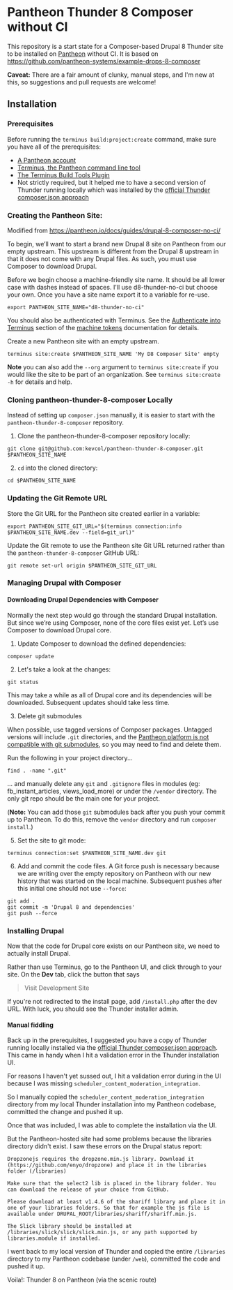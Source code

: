 # Pantheon Thunder 8 Composer without CI

This repository is a start state for a Composer-based Drupal 8 Thunder site to be installed on [Pantheon](https://pantheon.io/) without CI. It is based on https://github.com/pantheon-systems/example-drops-8-composer

**Caveat:** There are a fair amount of clunky, manual steps, and I'm new at this, so suggestions and pull requests are welcome!


## Installation

### Prerequisites

Before running the `terminus build:project:create` command, make sure you have all of the prerequisites:

* [A Pantheon account](https://dashboard.pantheon.io/register)
* [Terminus, the Pantheon command line tool](https://pantheon.io/docs/terminus/install/)
* [The Terminus Build Tools Plugin](https://github.com/pantheon-systems/terminus-build-tools-plugin)
* Not strictly required, but it helped me to have a second version of Thunder running locally which was installed by the [official Thunder composer.json approach](https://github.com/BurdaMagazinOrg/thunder-project/blob/2.x/README.md)


### Creating the Pantheon Site:
Modified from https://pantheon.io/docs/guides/drupal-8-composer-no-ci/

To begin, we’ll want to start a brand new Drupal 8 site on Pantheon from our empty upstream. This upstream is different from the Drupal 8 upstream in that it does not come with any Drupal files. As such, you must use Composer to download Drupal.

Before we begin choose a machine-friendly site name. It should be all lower case with dashes instead of spaces. I'll use d8-thunder-no-ci but choose your own. Once you have a site name export it to a variable for re-use.

```
export PANTHEON_SITE_NAME="d8-thunder-no-ci"
```

You should also be authenticated with Terminus. See the [Authenticate into Terminus](https://pantheon.io/docs/machine-tokens/#authenticate-into-terminus) section of the [machine tokens](https://pantheon.io/docs/machine-tokens/) documentation for details.

Create a new Pantheon site with an empty upstream.

```
terminus site:create $PANTHEON_SITE_NAME 'My D8 Composer Site' empty
```

**Note** you can also add the `--org` argument to `terminus site:create` if you would like the site to be part of an organization. See `terminus site:create -h` for details and help.


### Cloning pantheon-thunder-8-composer Locally

Instead of setting up `composer.json` manually, it is easier to start with the `pantheon-thunder-8-composer` repository.

1. Clone the pantheon-thunder-8-composer repository locally:

```
git clone git@github.com:kevcol/pantheon-thunder-8-composer.git $PANTHEON_SITE_NAME
```

2. `cd` into the cloned directory:

```
cd $PANTHEON_SITE_NAME
```

### Updating the Git Remote URL
Store the Git URL for the Pantheon site created earlier in a variable:

```
export PANTHEON_SITE_GIT_URL="$(terminus connection:info $PANTHEON_SITE_NAME.dev --field=git_url)"
```

Update the Git remote to use the Pantheon site Git URL returned rather than the `pantheon-thunder-8-composer` GitHub URL:

```
git remote set-url origin $PANTHEON_SITE_GIT_URL
```

### Managing Drupal with Composer

#### Downloading Drupal Dependencies with Composer
Normally the next step would go through the standard Drupal installation. But since we’re using Composer, none of the core files exist yet. Let’s use Composer to download Drupal core.

1. Update Composer to download the defined dependencies:

```
composer update
```

2. Let's take a look at the changes:

```
git status
```

This may take a while as all of Drupal core and its dependencies will be downloaded. Subsequent updates should take less time.

3. Delete git submodules

When possible, use tagged versions of Composer packages. Untagged versions will include `.git` directories, and the [Pantheon platform is not compatible with git submodules](https://pantheon.io/docs/git-faq/#does-pantheon-support-git-submodules), so you may need to find and delete them.

Run the following in your project directory...

```
find . -name ".git"
```
... and manually delete any `git` and `.gitignore` files in modules (eg: fb_instant_articles, views_load_more) or under the `/vendor` directory.  The only git repo should be the main one for your project.

(**Note:** You can add those `git` submodules back after you push your commit up to Pantheon. To do this, remove the `vendor` directory and run `composer install`.)

5. Set the site to git mode:

```
terminus connection:set $PANTHEON_SITE_NAME.dev git
```

6. Add and commit the code files. A Git force push is necessary because we are writing over the empty repository on Pantheon with our new history that was started on the local machine. Subsequent pushes after this initial one should not use `--force`:

```
git add .
git commit -m 'Drupal 8 and dependencies'
git push --force
```

### Installing Drupal
Now that the code for Drupal core exists on our Pantheon site, we need to actually install Drupal.

Rather than use Terminus, go to the Pantheon UI, and click through to your site. On the **Dev** tab, click the button that says

> Visit Development Site

If you're not redirected to the install page, add `/install.php` after the dev URL. With luck, you should see the Thunder installer admin.  

#### Manual fiddling
Back up in the prerequisites, I suggested you have a copy of Thunder running locally installed via the [official Thunder composer.json approach](https://github.com/BurdaMagazinOrg/thunder-project/blob/2.x/README.md). This came in handy when I hit a validation error in the Thunder installation UI.

For reasons I haven't yet sussed out, I hit a validation error during in the UI because I was missing `scheduler_content_moderation_integration`.

So I manually copied the `scheduler_content_moderation_integration` directory from my local Thunder installation into my Pantheon codebase, committed the change and pushed it up.

Once that was included, I was able to complete the installation via the UI.

But the Pantheon-hosted site had some problems because the libraries directory didn't exist.  I saw these errors on the Drupal status report:

```
Dropzonejs requires the dropzone.min.js library. Download it (https://github.com/enyo/dropzone) and place it in the libraries folder (/libraries)

Make sure that the select2 lib is placed in the library folder. You can download the release of your choice from GitHub.

Please download at least v1.4.6 of the shariff library and place it in one of your libraries folders. So that for example the js file is available under DRUPAL_ROOT/libraries/shariff/shariff.min.js.

The Slick library should be installed at /libraries/slick/slick/slick.min.js, or any path supported by libraries.module if installed.
```

I went back to my local version of Thunder and copied the entire `/libraries` directory to my Pantheon codebase (under `/web`), committed the code and pushed it up.

Voila!: Thunder 8 on Pantheon (via the scenic route)
